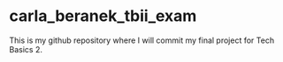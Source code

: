 # carla_beranek_tbii_exam

This is my github repository where I will commit my final project for Tech Basics 2.
